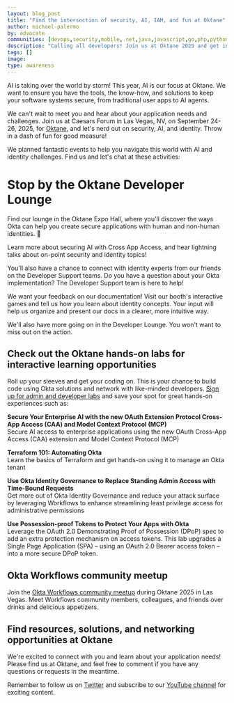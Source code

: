 ```yaml
---
layout: blog_post
title: "Find the intersection of security, AI, IAM, and fun at Oktane"
author: michael-palermo
by: advocate
communities: [devops,security,mobile,.net,java,javascript,go,php,python,ruby]
description: "Calling all developers! Join us at Oktane 2025 and get inspired on how you can create secure AI agents, follow security best practices, and elevate identity assurance."
tags: []
image:
type: awareness
---
```


AI is taking over the world by storm! This year, AI is our focus at Oktane. We want to ensure you have the tools, the know-how, and solutions to keep your software systems secure, from traditional user apps to AI agents. 

We can't wait to meet you and hear about your application needs and challenges. Join us at Caesars Forum in Las Vegas, NV, on September 24-26, 2025, for [Oktane](https://www.okta.com/oktane), and let's nerd out on security, AI, and identity. Throw in a dash of fun for good measure!

We planned fantastic events to help you navigate this world with AI and identity challenges. Find us and let's chat at these activities: 

# Stop by the Oktane Developer Lounge

Find our lounge in the Oktane Expo Hall, where you'll discover the ways Okta can help you create secure applications with human and non-human identities. 🤖

Learn more about securing AI with Cross App Access, and hear lightning talks about on-point security and identity topics!

You'll also have a chance to connect with identity experts from our friends on the Developer Support teams. Do you have a question about your Okta implementation? The Developer Support team is here to help!

We want your feedback on our documentation! Visit our booth's interactive games and tell us how you learn about identity concepts. Your input will help us organize and present our docs in a clearer, more intuitive way. 

We'll also have more going on in the Developer Lounge. You won't want to miss out on the action.

## Check out the Oktane hands-on labs for interactive learning opportunities

Roll up your sleeves and get your coding on. This is your chance to build code using Okta solutions and network with like-minded developers. [Sign up for admin and developer labs](https://www.okta.com/oktane/labs/) and save your spot for great hands-on experiences such as:

**Secure Your Enterprise AI with the new OAuth Extension Protocol Cross-App Access (CAA) and Model Context Protocol (MCP)** <br/>
Secure AI access to enterprise applications using the new OAuth Cross-App Access (CAA) extension and Model Context Protocol (MCP)

**Terraform 101: Automating Okta** <br/>
Learn the basics of Terraform and get hands-on using it to manage an Okta tenant

**Use Okta Identity Governance to Replace Standing Admin Access with Time-Bound Requests** <br/>
Get more out of Okta Identity Governance and reduce your attack surface by leveraging Workflows to enhance streamlining least privilege access for administrative permissions

**Use Possession-proof Tokens to Protect Your Apps with Okta** <br/>
Leverage the OAuth 2.0 Demonstrating Proof of Possession (DPoP) spec to add an extra protection mechanism on access tokens. This lab upgrades a Single Page Application (SPA) – using an OAuth 2.0 Bearer access token – into a more secure DPoP token.


## Okta Workflows community meetup

Join the [Okta Workflows community meetup](https://www.meetup.com/okta-workflows/events/310474394/) during Oktane 2025 in Las Vegas. Meet Workflows community members, colleagues, and friends over drinks and delicious appetizers. 

## Find resources, solutions, and networking opportunities at Oktane

We're excited to connect with you and learn about your application needs! Please find us at Oktane, and feel free to comment if you have any questions or requests in the meantime. 

Remember to follow us on [Twitter](https://twitter.com/oktadev) and subscribe to our [YouTube channel](https://www.youtube.com/c/OktaDev/) for exciting content. 
